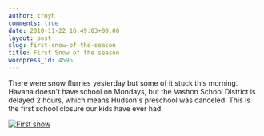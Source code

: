 ```yaml
---
author: troyh
comments: true
date: 2010-11-22 16:49:03+00:00
layout: post
slug: first-snow-of-the-season
title: First Snow of the season
wordpress_id: 4595
---
```


There were snow flurries yesterday but some of it stuck this morning. Havana doesn't have school on Mondays, but the Vashon School District is delayed 2 hours, which means Hudson's preschool was canceled. This is the first school closure our kids have ever had.

[![First snow](http://farm5.static.flickr.com/4124/5198195249_d964287663.jpg)](http://www.flickr.com/photos/troyh/5198195249/)
